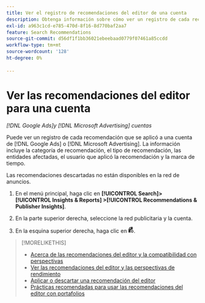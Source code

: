 ```yaml
---
title: Ver el registro de recomendaciones del editor de una cuenta
description: Obtenga información sobre cómo ver un registro de cada recomendación que se aplicó a una cuenta de  [!DNL Google Ads] o [!DNL Microsoft Advertising] .
exl-id: a963c1cd-e785-470d-8f16-8d770baf2aa7
feature: Search Recommendations
source-git-commit: d56df1f1bb36021ebeebaad0779f07461a85ccdd
workflow-type: tm+mt
source-wordcount: '128'
ht-degree: 0%

---
```


# Ver las recomendaciones del editor para una cuenta

*[!DNL Google Ads]y [!DNL Microsoft Advertising] cuentas*

Puede ver un registro de cada recomendación que se aplicó a una cuenta de [!DNL Google Ads] o [!DNL Microsoft Advertising]. La información incluye la categoría de recomendación, el tipo de recomendación, las entidades afectadas, el usuario que aplicó la recomendación y la marca de tiempo.

Las recomendaciones descartadas no están disponibles en la red de anuncios.

1. En el menú principal, haga clic en **[!UICONTROL Search]> [!UICONTROL Insights & Reports] >[!UICONTROL Recommendations & Publisher Insights]**.

1. En la parte superior derecha, seleccione la red publicitaria y la cuenta.

1. En la esquina superior derecha, haga clic en ![Registros de recomendaciones](/help/search-social-commerce/assets/recommendations-log-view.png "Registros de recomendaciones").

>[!MORELIKETHIS]
>
>* [Acerca de las recomendaciones del editor y la compatibilidad con perspectivas](recommendation-support.md)
>* [Ver las recomendaciones del editor y las perspectivas de rendimiento](recommendation-view.md)
>* [Aplicar o descartar una recomendación del editor](recommendation-apply-dismiss.md)
>* [Prácticas recomendadas para usar las recomendaciones del editor con portafolios](recommendation-best-practices.md)


